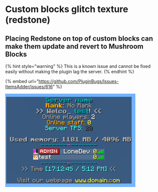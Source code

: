 # Custom blocks glitch texture \(redstone\)

## Placing Redstone on top of custom blocks can make them update and revert to Mushroom Blocks

{% hint style="warning" %}
This is a known issue and cannot be fixed easily without making the plugin lag the server.
{% endhint %}

{% embed url="https://github.com/PluginBugs/Issues-ItemsAdder/issues/616" %}

![](../../.gitbook/assets/immagine%20%2839%29.png)

